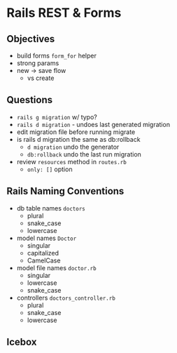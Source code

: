 # Rails REST & Forms

## Objectives

- build forms `form_for` helper
- strong params
- new -> save flow
  - vs create

## Questions

- `rails g migration` w/ typo?
 - `rails d migration` - undoes last generated migration
 - edit migration file before running migrate
- is rails d migration the same as db:rollback
  - `d migration` undo the generator
  - `db:rollback` undo the last run migration
- review `resources` method in `routes.rb`
  - `only: []` option


## Rails Naming Conventions

- db table names `doctors`
  - plural
  - snake_case
  - lowercase
- model names `Doctor`
  - singular
  - capitalized
  - CamelCase
- model file names `doctor.rb`
  - singular
  - lowercase
  - snake_case
- controllers `doctors_controller.rb`
  - plural
  - snake_case
  - lowercase
  
## Icebox

